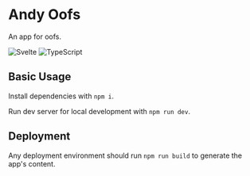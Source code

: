 # Andy Oofs

An app for oofs.

![Svelte](https://img.shields.io/badge/svelte-%23f1413d.svg?style=for-the-badge&logo=svelte&logoColor=white)
![TypeScript](https://img.shields.io/badge/typescript-%23007ACC.svg?style=for-the-badge&logo=typescript&logoColor=white)

<!-- [![Netlify Status](https://api.netlify.com/api/v1/badges/a1f23fec-f619-443d-8e44-0d2f56b34d1a/deploy-status)](https://app.netlify.com/sites/sveltekit-pwa-template/deploys) -->

## Basic Usage

Install dependencies with `npm i`.

Run dev server for local development with `npm run dev`.

## Deployment

Any deployment environment should run `npm run build` to generate the app's content.